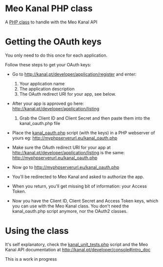 Meo Kanal PHP class
===================

A [PHP class](https://github.com/celso/kanal/blob/master/classes/kanal.php) to handle with the Meo Kanal API

Getting the OAuth keys
======================

You only need to do this once for each application.

Follow these steps to get your OAuth keys:

 * Go to http://kanal.pt/developer/application/register and enter:

    1. Your application name
    2. The application description
    3. The OAuth redirect URI for your app, see below.

 * After your app is approved go here: http://kanal.pt/developer/application/listing
 
    1. Grab the Client ID and Client Secret and then paste them into the kanal_oauth.php file

 * Place the [kanal_oauth.php](https://github.com/celso/kanal/blob/master/kanal_oauth.php) script (with the keys) in a PHP webserver of yours eg: http://myphpserverurl.eu/kanal_oauth.php
 
 * Make sure the OAuth redirect URI for your app at http://kanal.pt/developer/application/listing is the same: http://myphpserverurl.eu/kanal_oauth.php
 
 * Now go to http://myphpserverurl.eu/kanal_oauth.php
 
 * You'll be redirected to Meo Kanal and asked to authorize the app.
 
 * When you return, you'll get missing bit of information: your Access Token.

 * Now you have the Client ID, Client Secret and Access Token keys, which you can use with the Meo Kanal class. You don't need the kanal_oauth.php script anymore, nor the OAuth2 classes.

Using the class
===============

It's self explanatory, check the [kanal_unit_tests.php](https://github.com/celso/kanal/blob/master/kanal_unit_tests.php) script and the Meo Kanal API documentation at http://kanal.pt/developer/console#intro_doc

This is a work in progress
